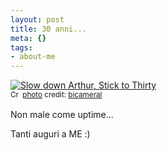 ```yaml
--- 
layout: post
title: 30 anni...
meta: {}
tags: 
- about-me
---
```

<a href="http://www.flickr.com/photos/12631703@N00/1080905220/" title="Slow down Arthur, Stick to Thirty" target="_blank"><img src="http://farm2.static.flickr.com/1039/1080905220_380a561f6a.jpg" alt="Slow down Arthur, Stick to Thirty" border="0" /></a>  
<small><a href="http://creativecommons.org/licenses/by-nc-nd/2.0/" title="Attribution-NonCommercial-NoDerivs License" target="_blank"><img src="http://www.lastknight.com/wp-content/plugins/photo-dropper/images/cc.png" alt="Creative Commons License" border="0" width="16" height="16" align="absmiddle" /></a> <a href="http://www.photodropper.com/photos/" target="_blank">photo</a> credit: <a href="http://www.flickr.com/photos/12631703@N00/1080905220/" title="bicameral" target="_blank">bicameral</a></small>  
  
Non male come uptime...  
  
Tanti auguri a ME :) 
